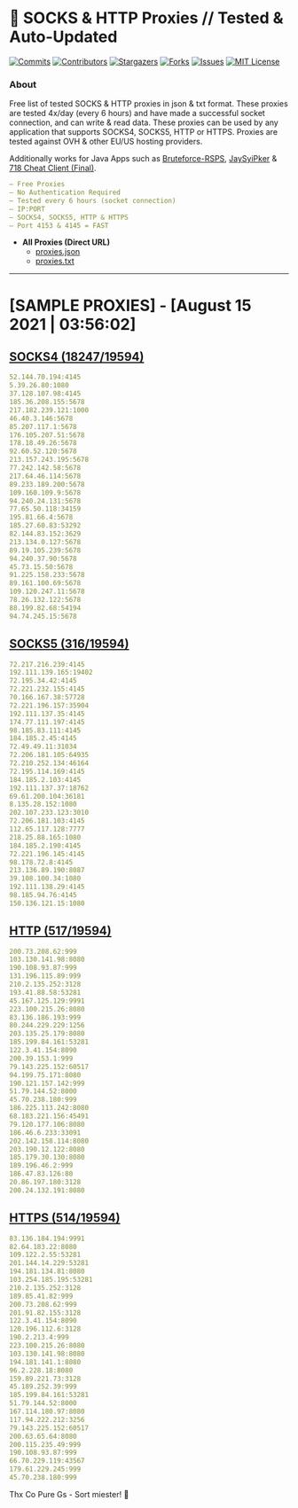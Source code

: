 <!-- MARKDOWN LINKS & IMAGES -->
<!-- https://www.markdownguide.org/basic-syntax/#reference-style-links -->
[contributors-shield]: https://img.shields.io/github/contributors/KaiBurton/free-proxies-autoupdated?style=for-the-badge
[contributors-url]: https://github.com/KaiBurton/free-proxies-autoupdated/graphs/contributors
[forks-shield]: https://img.shields.io/github/forks/KaiBurton/free-proxies-autoupdated?style=for-the-badge
[forks-url]: https://github.com/KaiBurton/free-proxies-autoupdated/network/members
[stars-shield]: https://img.shields.io/github/stars/KaiBurton/free-proxies-autoupdated?style=for-the-badge
[stars-url]: https://github.com/KaiBurton/free-proxies-autoupdated/stargazers
[issues-shield]: https://img.shields.io/github/issues/KaiBurton/free-proxies-autoupdated?style=for-the-badge
[issues-url]: https://github.com/KaiBurton/free-proxies-autoupdated/issues
[license-shield]: https://img.shields.io/github/license/KaiBurton/free-proxies-autoupdated?style=for-the-badge
[license-url]: https://github.com/KaiBurton/free-proxies-autoupdated/blob/main/LICENSE
[commit-shield]: https://img.shields.io/github/last-commit/KaiBurton/free-proxies-autoupdated?style=for-the-badge
[commit-url]: https://github.com/KaiBurton/free-proxies-autoupdated/commits/main

# 🎁 SOCKS & HTTP Proxies // Tested & Auto-Updated

[![Commits][commit-shield]][commit-url]
[![Contributors][contributors-shield]][contributors-url]
[![Stargazers][stars-shield]][stars-url]
[![Forks][forks-shield]][forks-url]
[![Issues][issues-shield]][issues-url]
[![MIT License][license-shield]][license-url]

### About
Free list of tested SOCKS & HTTP proxies in json & txt format. These proxies are tested 4x/day (every 6 hours) and have made a successful socket connection, and can write & read data. These proxies can be used by any application that supports SOCKS4, SOCKS5, HTTP or HTTPS. Proxies are tested against OVH & other EU/US hosting providers.

Additionally works for Java Apps such as [Bruteforce-RSPS](https://github.com/KaiBurton/Bruteforce-RSPS), [JaySyiPker](https://github.com/JayArrowz/JaySyiPker) & [718 Cheat Client (Final)](https://github.com/KaiBurton/718-Cheat-Client-Final). 

```yaml
— Free Proxies
— No Authentication Required
— Tested every 6 hours (socket connection)
— IP:PORT
— SOCKS4, SOCKS5, HTTP & HTTPS
— Port 4153 & 4145 = FAST
```

- **All Proxies (Direct URL)**
  - [proxies.json](https://raw.githubusercontent.com/KaiBurton/free-proxies-autoupdated/main/proxies.json)
  - [proxies.txt](https://raw.githubusercontent.com/KaiBurton/free-proxies-autoupdated/main/proxies.txt)

---

# [SAMPLE PROXIES] - [August 15 2021 | 03:56:02]

## [SOCKS4 (18247/19594)](https://raw.githubusercontent.com/KaiBurton/free-proxies-autoupdated/main/proxies-socks4.txt)
```yaml
52.144.70.194:4145
5.39.26.80:1080
37.128.107.98:4145
185.36.208.155:5678
217.182.239.121:1000
46.40.3.146:5678
85.207.117.1:5678
176.105.207.51:5678
178.18.49.26:5678
92.60.52.120:5678
213.157.243.195:5678
77.242.142.58:5678
217.64.46.114:5678
89.233.189.200:5678
109.160.109.9:5678
94.240.24.131:5678
77.65.50.118:34159
195.81.66.4:5678
185.27.60.83:53292
82.144.83.152:3629
213.134.0.127:5678
89.19.105.239:5678
94.240.37.90:5678
45.73.15.50:5678
91.225.158.233:5678
89.161.100.69:5678
109.120.247.11:5678
78.26.132.122:5678
88.199.82.68:54194
94.74.245.15:5678
```

## [SOCKS5 (316/19594)](https://raw.githubusercontent.com/KaiBurton/free-proxies-autoupdated/main/proxies-socks5.txt)
```yaml
72.217.216.239:4145
192.111.139.165:19402
72.195.34.42:4145
72.221.232.155:4145
70.166.167.38:57728
72.221.196.157:35904
192.111.137.35:4145
174.77.111.197:4145
98.185.83.111:4145
184.185.2.45:4145
72.49.49.11:31034
72.206.181.105:64935
72.210.252.134:46164
72.195.114.169:4145
184.185.2.103:4145
192.111.137.37:18762
69.61.200.104:36181
8.135.28.152:1080
202.107.233.123:3010
72.206.181.103:4145
112.65.117.128:7777
218.25.88.165:1080
184.185.2.190:4145
72.221.196.145:4145
98.178.72.8:4145
213.136.89.190:8087
39.108.100.34:1080
192.111.138.29:4145
98.185.94.76:4145
150.136.121.15:1080
```

## [HTTP (517/19594)](https://raw.githubusercontent.com/KaiBurton/free-proxies-autoupdated/main/proxies-http.txt)
```yaml
200.73.208.62:999
103.130.141.98:8080
190.108.93.87:999
131.196.115.89:999
210.2.135.252:3128
193.41.88.58:53281
45.167.125.129:9991
223.100.215.26:8080
83.136.186.193:999
80.244.229.229:1256
203.135.25.179:8080
185.199.84.161:53281
122.3.41.154:8090
200.39.153.1:999
79.143.225.152:60517
94.199.75.171:8080
190.121.157.142:999
51.79.144.52:8000
45.70.238.180:999
186.225.113.242:8080
68.183.221.156:45491
79.120.177.106:8080
186.46.6.233:33091
202.142.158.114:8080
203.190.12.122:8080
185.179.30.130:8080
189.196.46.2:999
186.47.83.126:80
20.86.197.180:3128
200.24.132.191:8080
```

## [HTTPS (514/19594)](https://raw.githubusercontent.com/KaiBurton/free-proxies-autoupdated/main/proxies-https.txt)
```yaml
83.136.184.194:9991
82.64.183.22:8080
109.122.2.55:53281
201.144.14.229:53281
194.181.134.81:8080
103.254.185.195:53281
210.2.135.252:3128
189.85.41.82:999
200.73.208.62:999
201.91.82.155:3128
122.3.41.154:8090
120.196.112.6:3128
190.2.213.4:999
223.100.215.26:8080
103.130.141.98:8080
194.181.141.1:8080
96.2.228.18:8080
159.89.221.73:3128
45.189.252.39:999
185.199.84.161:53281
51.79.144.52:8000
167.114.180.97:8080
117.94.222.212:3256
79.143.225.152:60517
200.63.65.64:8080
200.115.235.49:999
190.108.93.87:999
66.70.229.119:43567
179.61.229.245:999
45.70.238.180:999
```



Thx Co Pure Gs - Sort miester! 💟